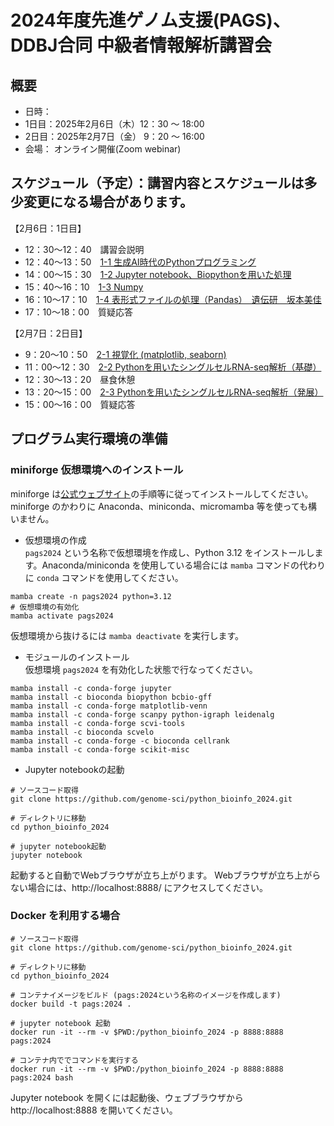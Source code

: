 # 2024年度先進ゲノム支援(PAGS)、DDBJ合同 中級者情報解析講習会

## 概要
- 日時：
- 1日目：2025年2月6日（木）12：30 ～ 18:00
- 2日目：2025年2月7日（金） 9：20 〜 16:00
- 会場：
    オンライン開催(Zoom webinar)

## スケジュール（予定）：講習内容とスケジュールは多少変更になる場合があります。
【2月6日：1日目】	
- 12：30～12：40　講習会説明
- 12：40～13：50　[1-1 生成AI時代のPythonプログラミング](https://github.com/genome-sci/python_bioinfo_2024/tree/main/1-1)
- 14：00～15：30　[1-2 Jupyter notebook、Biopythonを用いた処理](https://github.com/genome-sci/python_bioinfo_2024/tree/main/1-2)
- 15：40～16：10　[1-3 Numpy](https://github.com/genome-sci/python_bioinfo_2024/tree/main/1-3)
- 16：10～17：10　[1-4 表形式ファイルの処理（Pandas）　遺伝研　坂本美佳](https://github.com/genome-sci/python_bioinfo_2024/tree/main/1-4)
- 17：10～18：00　質疑応答

【2月7日：2日目】
- 9：20〜10：50　[2-1 視覚化 (matplotlib, seaborn)](https://github.com/genome-sci/python_bioinfo_2024/tree/main/2-1)
- 11：00〜12：30　[2-2 Pythonを用いたシングルセルRNA-seq解析（基礎）](https://github.com/genome-sci/python_bioinfo_2024/tree/main/2-2)
- 12：30〜13：20　昼食休憩
- 13：20〜15：00　[2-3 Pythonを用いたシングルセルRNA-seq解析（発展）](https://github.com/genome-sci/python_bioinfo_2024/tree/main/2-3)
- 15：00～16：00　質疑応答


## プログラム実行環境の準備

### miniforge 仮想環境へのインストール
miniforge は[公式ウェブサイト](https://github.com/conda-forge/miniforge)の手順等に従ってインストールしてください。miniforge のかわりに Anaconda、miniconda、micromamba 等を使っても構いません。

- 仮想環境の作成  
`pags2024` という名称で仮想環境を作成し、Python 3.12 をインストールします。Anaconda/miniconda を使用している場合には `mamba` コマンドの代わりに `conda` コマンドを使用してください。
```
mamba create -n pags2024 python=3.12
# 仮想環境の有効化
mamba activate pags2024
```
仮想環境から抜けるには `mamba deactivate` を実行します。

- モジュールのインストール  
仮想環境 `pags2024` を有効化した状態で行なってください。
```
mamba install -c conda-forge jupyter
mamba install -c bioconda biopython bcbio-gff
mamba install -c conda-forge matplotlib-venn
mamba install -c conda-forge scanpy python-igraph leidenalg
mamba install -c conda-forge scvi-tools
mamba install -c bioconda scvelo
mamba install -c conda-forge -c bioconda cellrank
mamba install -c conda-forge scikit-misc
```

- Jupyter notebookの起動
```
# ソースコード取得
git clone https://github.com/genome-sci/python_bioinfo_2024.git

# ディレクトリに移動
cd python_bioinfo_2024

# jupyter notebook起動
jupyter notebook
```
起動すると自動でWebブラウザが立ち上がります。
Webブラウザが立ち上がらない場合には、http://localhost:8888/ にアクセスしてください。

### Docker を利用する場合
```
# ソースコード取得
git clone https://github.com/genome-sci/python_bioinfo_2024.git

# ディレクトリに移動
cd python_bioinfo_2024

# コンテナイメージをビルド (pags:2024という名称のイメージを作成します)
docker build -t pags:2024 .

# jupyter notebook 起動
docker run -it --rm -v $PWD:/python_bioinfo_2024 -p 8888:8888 pags:2024

# コンテナ内ででコマンドを実行する
docker run -it --rm -v $PWD:/python_bioinfo_2024 -p 8888:8888 pags:2024 bash
```

Jupyter notebook を開くには起動後、ウェブブラウザから http://localhost:8888 を開いてください。
